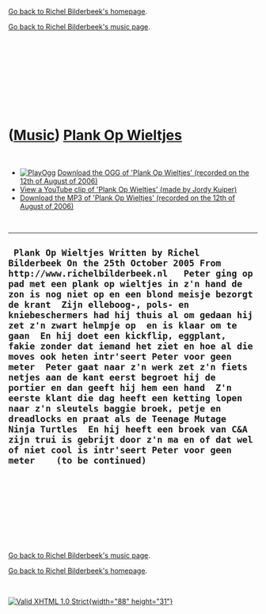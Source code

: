 [Go back to Richel Bilderbeek's homepage](index.htm).

[Go back to Richel Bilderbeek's music page](Music.htm).

 

 

 

 

 

([Music](Music.htm)) [Plank Op Wieltjes](SongPlankOpWieltjes.htm)
=================================================================

 

-   [![PlayOgg](http://static.fsf.org/playogg/Play_ogg_80x15.png "I support PlayOgg!")](http://playogg.org)
    [Download the OGG of 'Plank Op Wieltjes' (recorded on the 12th of
    August of 2006)](CD06_10PlankOpWieltjes20060812.ogg)
-   [View a YouTube clip of 'Plank Op Wieltjes' (made by Jordy
    Kuiper)](http://youtube.com/watch?v=kL8vxocOiAc)
-   [Download the MP3 of 'Plank Op Wieltjes' (recorded on the 12th of
    August of 2006)](CD06_10PlankOpWieltjes20060812.mp3)

 

  ----------------------------------------------------------------------------------------------------------------------------------------------------------------------------------------------------------------------------------------------------------------------------------------------------------------------------------------------------------------------------------------------------------------------------------------------------------------------------------------------------------------------------------------------------------------------------------------------------------------------------------------------------------------------------------------------------------------------------------------------------------------------------------------------------------------------------------------------------------------------------------------------------------------------------------
  ` Plank Op Wieltjes Written by Richel Bilderbeek On the 25th October 2005 From http://www.richelbilderbeek.nl   Peter ging op pad met een plank op wieltjes in z'n hand de zon is nog niet op en een blond meisje bezorgt de krant  Zijn elleboog-, pols- en kniebeschermers had hij thuis al om gedaan hij zet z'n zwart helmpje op  en is klaar om te gaan  En hij doet een kickflip, eggplant, fakie zonder dat iemand het ziet en hoe al die moves ook heten intr'seert Peter voor geen meter  Peter gaat naar z'n werk zet z'n fiets netjes aan de kant eerst begroet hij de portier en dan geeft hij hem een hand  Z'n eerste klant die dag heeft een ketting lopen naar z'n sleutels baggie broek, petje en dreadlocks en praat als de Teenage Mutage Ninja Turtles  En hij heeft een broek van C&A zijn trui is gebrijt door z'n ma en of dat wel of niet cool is intr'seert Peter voor geen meter    (to be continued)`
  ----------------------------------------------------------------------------------------------------------------------------------------------------------------------------------------------------------------------------------------------------------------------------------------------------------------------------------------------------------------------------------------------------------------------------------------------------------------------------------------------------------------------------------------------------------------------------------------------------------------------------------------------------------------------------------------------------------------------------------------------------------------------------------------------------------------------------------------------------------------------------------------------------------------------------------

 

 

 

 

 

[Go back to Richel Bilderbeek's music page](Music.htm).

[Go back to Richel Bilderbeek's homepage](index.htm).

 

[![Valid XHTML 1.0 Strict](valid-xhtml10.png){width="88"
height="31"}](http://validator.w3.org/check?uri=referer)
